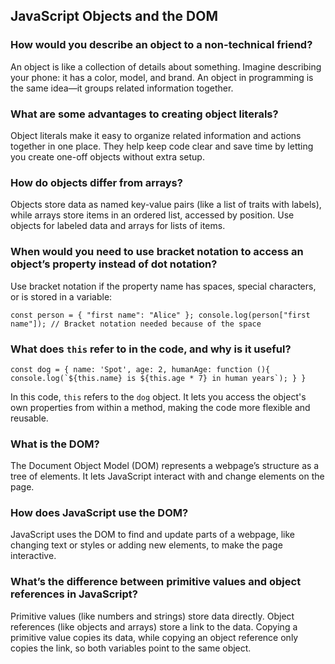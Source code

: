 ## JavaScript Objects and the DOM

### How would you describe an object to a non-technical friend?

An object is like a collection of details about something. Imagine describing your phone: it has a color, model, and brand. An object in programming is the same idea—it groups related information together.

### What are some advantages to creating object literals?

Object literals make it easy to organize related information and actions together in one place. They help keep code clear and save time by letting you create one-off objects without extra setup.

### How do objects differ from arrays?

Objects store data as named key-value pairs (like a list of traits with labels), while arrays store items in an ordered list, accessed by position. Use objects for labeled data and arrays for lists of items.

### When would you need to use bracket notation to access an object’s property instead of dot notation?

Use bracket notation if the property name has spaces, special characters, or is stored in a variable:

`const person = {
  "first name": "Alice"
};
console.log(person["first name"]); // Bracket notation needed because of the space` 

### What does `this` refer to in the code, and why is it useful?

``const dog = {
  name: 'Spot',
  age: 2,
  humanAge: function (){
    console.log(`${this.name} is ${this.age * 7} in human years`);
  }
}`` 

In this code, `this` refers to the `dog` object. It lets you access the object's own properties from within a method, making the code more flexible and reusable.

### What is the DOM?

The Document Object Model (DOM) represents a webpage’s structure as a tree of elements. It lets JavaScript interact with and change elements on the page.

### How does JavaScript use the DOM?

JavaScript uses the DOM to find and update parts of a webpage, like changing text or styles or adding new elements, to make the page interactive.

### What’s the difference between primitive values and object references in JavaScript?

Primitive values (like numbers and strings) store data directly. Object references (like objects and arrays) store a link to the data. Copying a primitive value copies its data, while copying an object reference only copies the link, so both variables point to the same object.